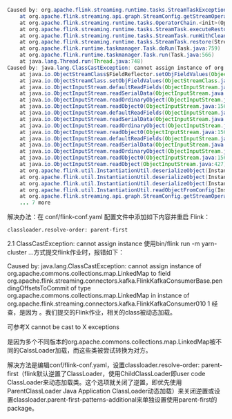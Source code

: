 
```java
Caused by: org.apache.flink.streaming.runtime.tasks.StreamTaskException: Cannot instantiate user function.
	at org.apache.flink.streaming.api.graph.StreamConfig.getStreamOperatorFactory(StreamConfig.java:338)
	at org.apache.flink.streaming.runtime.tasks.OperatorChain.<init>(OperatorChain.java:159)
	at org.apache.flink.streaming.runtime.tasks.StreamTask.executeRestore(StreamTask.java:551)
	at org.apache.flink.streaming.runtime.tasks.StreamTask.runWithCleanUpOnFail(StreamTask.java:650)
	at org.apache.flink.streaming.runtime.tasks.StreamTask.restore(StreamTask.java:540)
	at org.apache.flink.runtime.taskmanager.Task.doRun(Task.java:759)
	at org.apache.flink.runtime.taskmanager.Task.run(Task.java:566)
	at java.lang.Thread.run(Thread.java:748)
Caused by: java.lang.ClassCastException: cannot assign instance of org.apache.commons.collections.map.LinkedMap to field org.apache.flink.streaming.connectors.kafka.FlinkKafkaConsumerBase.pendingOffsetsToCommit of type org.apache.commons.collections.map.LinkedMap in instance of org.apache.flink.streaming.connectors.kafka.FlinkKafkaConsumer
	at java.io.ObjectStreamClass$FieldReflector.setObjFieldValues(ObjectStreamClass.java:2233)
	at java.io.ObjectStreamClass.setObjFieldValues(ObjectStreamClass.java:1405)
	at java.io.ObjectInputStream.defaultReadFields(ObjectInputStream.java:2284)
	at java.io.ObjectInputStream.readSerialData(ObjectInputStream.java:2202)
	at java.io.ObjectInputStream.readOrdinaryObject(ObjectInputStream.java:2060)
	at java.io.ObjectInputStream.readObject0(ObjectInputStream.java:1567)
	at java.io.ObjectInputStream.defaultReadFields(ObjectInputStream.java:2278)
	at java.io.ObjectInputStream.readSerialData(ObjectInputStream.java:2202)
	at java.io.ObjectInputStream.readOrdinaryObject(ObjectInputStream.java:2060)
	at java.io.ObjectInputStream.readObject0(ObjectInputStream.java:1567)
	at java.io.ObjectInputStream.defaultReadFields(ObjectInputStream.java:2278)
	at java.io.ObjectInputStream.readSerialData(ObjectInputStream.java:2202)
	at java.io.ObjectInputStream.readOrdinaryObject(ObjectInputStream.java:2060)
	at java.io.ObjectInputStream.readObject0(ObjectInputStream.java:1567)
	at java.io.ObjectInputStream.readObject(ObjectInputStream.java:427)
	at org.apache.flink.util.InstantiationUtil.deserializeObject(InstantiationUtil.java:615)
	at org.apache.flink.util.InstantiationUtil.deserializeObject(InstantiationUtil.java:600)
	at org.apache.flink.util.InstantiationUtil.deserializeObject(InstantiationUtil.java:587)
	at org.apache.flink.util.InstantiationUtil.readObjectFromConfig(InstantiationUtil.java:541)
	at org.apache.flink.streaming.api.graph.StreamConfig.getStreamOperatorFactory(StreamConfig.java:322)
	... 7 more
```

解决办法：在 conf/flink-conf.yaml 配置文件中添加如下内容并重启 Flink：
```
classloader.resolve-order: parent-first
```


2.1 ClassCastException: cannot assign instance
使用bin/flink run -m yarn-cluster ...方式提交flink作业时，报错如下：

Caused by: java.lang.ClassCastException: cannot assign instance of org.apache.commons.collections.map.LinkedMap to field org.apache.flink.streaming.connectors.kafka.FlinkKafkaConsumerBase.pendingOffsetsToCommit of type org.apache.commons.collections.map.LinkedMap in instance of org.apache.flink.streaming.connectors.kafka.FlinkKafkaConsumer010
1
经查，是因为
。我们提交的Flink作业，相关的class被动态加载。

可参考X cannot be cast to X exceptions

是因为多个不同版本的org.apache.commons.collections.map.LinkedMap被不同的CalssLoader加载，而这些类被尝试转换为对方。

解决方法是编辑conf/flink-conf.yaml，设置classloader.resolve-order: parent-first（flink默认逆置了ClassLoader，使用ChildClassLoader即user code ClassLoader来动态加载类。这个选项就关闭了逆置，即优先使用ParentClassLoader Java Application ClassLoader动态加载）来关闭逆置或设置classloader.parent-first-patterns-additional来单独设置使用parent-first的package。
